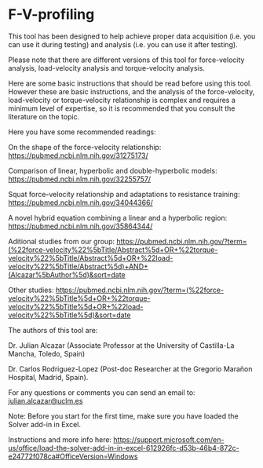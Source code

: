 # F-V-profiling

This tool has been designed to help achieve proper data acquisition (i.e. you can use it during testing) and analysis (i.e. you can use it after testing). 

Please note that there are different versions of this tool for force-velocity analysis, load-velocity analysis and torque-velocity analysis. 

Here are some basic instructions that should be read before using this tool. 
However these are basic instructions, and the analysis of the force-velocity, load-velocity or torque-velocity relationship is complex and requires a minimum level of expertise, so it is recommended that you consult the literature on the topic. 

Here you have some recommended readings:

On the shape of the force-velocity relationship: https://pubmed.ncbi.nlm.nih.gov/31275173/ 			

Comparison of linear, hyperbolic and double-hyperbolic models: https://pubmed.ncbi.nlm.nih.gov/32255757/ 		

Squat force-velocity relationship and adaptations to resistance training: https://pubmed.ncbi.nlm.nih.gov/34044366/ 		

A novel hybrid equation combining a linear and a hyperbolic region: https://pubmed.ncbi.nlm.nih.gov/35864344/ 		

Aditional studies from our group: https://pubmed.ncbi.nlm.nih.gov/?term=(%22force-velocity%22%5bTitle/Abstract%5d+OR+%22torque-velocity%22%5bTitle/Abstract%5d+OR+%22load-velocity%22%5bTitle/Abstract%5d)+AND+(Alcazar%5bAuthor%5d)&sort=date

Other studies: https://pubmed.ncbi.nlm.nih.gov/?term=(%22force-velocity%22%5bTitle%5d+OR+%22torque-velocity%22%5bTitle%5d+OR+%22load-velocity%22%5bTitle%5d)&sort=date


The authors of this tool are:

Dr. Julian Alcazar (Associate Professor at the University of Castilla-La Mancha, Toledo, Spain)

Dr. Carlos Rodriguez-Lopez (Post-doc Researcher at the Gregorio Marañon Hospital, Madrid, Spain).

For any questions or comments you can send an email to: julian.alcazar@uclm.es

Note: Before you start for the first time, make sure you have loaded the Solver add-in in Excel.

Instructions and more info here:
https://support.microsoft.com/en-us/office/load-the-solver-add-in-in-excel-612926fc-d53b-46b4-872c-e24772f078ca#OfficeVersion=Windows
